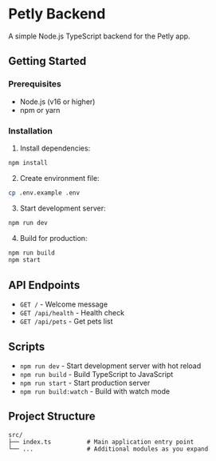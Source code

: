 # Petly Backend

A simple Node.js TypeScript backend for the Petly app.

## Getting Started

### Prerequisites
- Node.js (v16 or higher)
- npm or yarn

### Installation

1. Install dependencies:
```bash
npm install
```

2. Create environment file:
```bash
cp .env.example .env
```

3. Start development server:
```bash
npm run dev
```

4. Build for production:
```bash
npm run build
npm start
```

## API Endpoints

- `GET /` - Welcome message
- `GET /api/health` - Health check
- `GET /api/pets` - Get pets list

## Scripts

- `npm run dev` - Start development server with hot reload
- `npm run build` - Build TypeScript to JavaScript
- `npm run start` - Start production server
- `npm run build:watch` - Build with watch mode

## Project Structure

```
src/
├── index.ts          # Main application entry point
└── ...               # Additional modules as you expand
```
